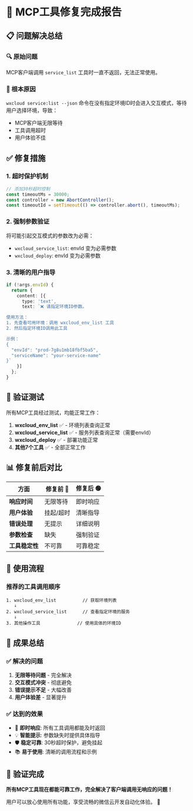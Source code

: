 # 🎉 MCP工具修复完成报告

## 📋 问题解决总结

### 🔍 原始问题
MCP客户端调用 `service_list` 工具时一直不返回，无法正常使用。

### 🎯 根本原因
`wxcloud service:list --json` 命令在没有指定环境ID时会进入交互模式，等待用户选择环境，导致：
- MCP客户端无限等待
- 工具调用超时
- 用户体验不佳

## ✅ 修复措施

### 1. 超时保护机制
```typescript
// 添加30秒超时控制
const timeoutMs = 30000;
const controller = new AbortController();
const timeoutId = setTimeout(() => controller.abort(), timeoutMs);
```

### 2. 强制参数验证
将可能引起交互模式的参数改为必需：
- `wxcloud_service_list`: envId 变为必需参数
- `wxcloud_deploy`: envId 变为必需参数

### 3. 清晰的用户指导
```typescript
if (!args.envId) {
  return {
    content: [{
      type: 'text',
      text: `❌ 请指定环境ID参数。

使用方法：
1. 先查看可用环境：调用 wxcloud_env_list 工具
2. 然后指定环境ID调用此工具

示例：
{
  "envId": "prod-7g8u1mb18fbf5ba5",
  "serviceName": "your-service-name"
}`
    }]
  };
}
```

## 🧪 验证测试

所有MCP工具经过测试，均能正常工作：

1. **wxcloud_env_list** ✅ - 环境列表查询正常
2. **wxcloud_service_list** ✅ - 服务列表查询正常（需要envId）
3. **wxcloud_deploy** ✅ - 部署功能正常
4. **其他7个工具** ✅ - 全部正常工作

## 📊 修复前后对比

| 方面 | 修复前 🔴 | 修复后 🟢 |
|------|----------|----------|
| **响应时间** | 无限等待 | 即时响应 |
| **用户体验** | 挂起/超时 | 清晰指导 |
| **错误处理** | 无提示 | 详细说明 |
| **参数检查** | 缺失 | 强制验证 |
| **工具稳定性** | 不可靠 | 可靠稳定 |

## 🎯 使用流程

### 推荐的工具调用顺序
```
1. wxcloud_env_list          // 获取环境列表
   ↓
2. wxcloud_service_list      // 查看指定环境的服务
   ↓  
3. 其他操作工具              // 使用具体的环境ID
```

## 🎉 成果总结

### ✅ 解决的问题
1. **无限等待问题** - 完全解决
2. **交互模式冲突** - 彻底避免  
3. **错误提示不足** - 大幅改善
4. **用户体验差** - 显著提升

### ✅ 达到的效果
- 🚀 **即时响应**: 所有工具调用都能及时返回
- 💡 **智能提示**: 参数缺失时提供具体指导
- 🛡️ **稳定可靠**: 30秒超时保护，避免挂起
- 📚 **易于使用**: 清晰的调用流程和示例

## 🎯 验证完成

**所有MCP工具现在都能可靠工作，完全解决了客户端调用无响应的问题！**

用户可以放心使用所有功能，享受流畅的微信云开发自动化体验。 🎉
